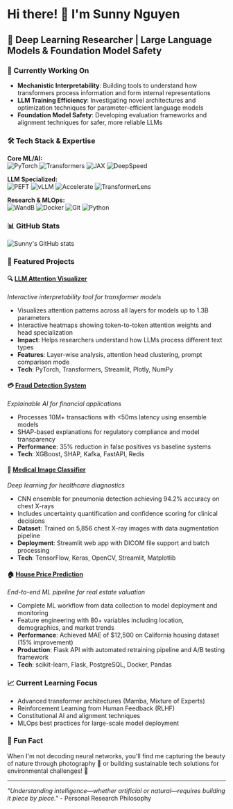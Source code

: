 # Hi there! 👋 I'm Sunny Nguyen

## 🚀 Deep Learning Researcher | Large Language Models & Foundation Model Safety

### 🔭 Currently Working On
- **Mechanistic Interpretability**: Building tools to understand how transformers process information and form internal representations
- **LLM Training Efficiency**: Investigating novel architectures and optimization techniques for parameter-efficient language models
- **Foundation Model Safety**: Developing evaluation frameworks and alignment techniques for safer, more reliable LLMs

### 🛠️ Tech Stack & Expertise
**Core ML/AI:**  
![PyTorch](https://img.shields.io/badge/-PyTorch-EE4C2C?style=flat-square&logo=pytorch&logoColor=white)
![Transformers](https://img.shields.io/badge/-🤗%20Transformers-FFD21E?style=flat-square)
![JAX](https://img.shields.io/badge/-JAX-4285F4?style=flat-square&logo=google&logoColor=white)
![DeepSpeed](https://img.shields.io/badge/-DeepSpeed-FF6B35?style=flat-square)

**LLM Specialized:**  
![PEFT](https://img.shields.io/badge/-PEFT-FF9A00?style=flat-square)
![vLLM](https://img.shields.io/badge/-vLLM-2E8B57?style=flat-square)
![Accelerate](https://img.shields.io/badge/-Accelerate-FF6B6B?style=flat-square)
![TransformerLens](https://img.shields.io/badge/-TransformerLens-9B59B6?style=flat-square)

**Research & MLOps:**  
![WandB](https://img.shields.io/badge/-Weights%20&%20Biases-FFBE0B?style=flat-square&logo=weightsandbiases&logoColor=white)
![Docker](https://img.shields.io/badge/-Docker-2496ED?style=flat-square&logo=docker&logoColor=white)
![Git](https://img.shields.io/badge/-Git-F05032?style=flat-square&logo=git&logoColor=white)
![Python](https://img.shields.io/badge/-Python-3776AB?style=flat-square&logo=python&logoColor=white)


### 📊 GitHub Stats
![Sunny's GitHub stats](https://github-readme-stats.vercel.app/api?username=sunnynguyen-ai&show_icons=true&theme=radical&2)


### 🎯 Featured Projects

#### 🔍 **[LLM Attention Visualizer](https://github.com/sunnynguyen-ai/llm-attention-visualizer)**
*Interactive interpretability tool for transformer models*
- Visualizes attention patterns across all layers for models up to 1.3B parameters
- Interactive heatmaps showing token-to-token attention weights and head specialization
- **Impact**: Helps researchers understand how LLMs process different text types
- **Features**: Layer-wise analysis, attention head clustering, prompt comparison mode
- **Tech**: PyTorch, Transformers, Streamlit, Plotly, NumPy

#### 💳 **[Fraud Detection System](https://github.com/sunnynguyen-ai/fraud-detection-system)**
*Explainable AI for financial applications*
- Processes 10M+ transactions with <50ms latency using ensemble models
- SHAP-based explanations for regulatory compliance and model transparency
- **Performance**: 35% reduction in false positives vs baseline systems
- **Tech**: XGBoost, SHAP, Kafka, FastAPI, Redis

#### 🏥 **[Medical Image Classifier](https://github.com/sunnynguyen-ai/medical-image-classifier)**
*Deep learning for healthcare diagnostics*
- CNN ensemble for pneumonia detection achieving 94.2% accuracy on chest X-rays
- Includes uncertainty quantification and confidence scoring for clinical decisions
- **Dataset**: Trained on 5,856 chest X-ray images with data augmentation pipeline
- **Deployment**: Streamlit web app with DICOM file support and batch processing
- **Tech**: TensorFlow, Keras, OpenCV, Streamlit, Matplotlib

#### 🏠 **[House Price Prediction](https://github.com/sunnynguyen-ai/house-price-prediction)**
*End-to-end ML pipeline for real estate valuation*
- Complete ML workflow from data collection to model deployment and monitoring
- Feature engineering with 80+ variables including location, demographics, and market trends
- **Performance**: Achieved MAE of $12,500 on California housing dataset (15% improvement)
- **Production**: Flask API with automated retraining pipeline and A/B testing framework
- **Tech**: scikit-learn, Flask, PostgreSQL, Docker, Pandas

### 📈 Current Learning Focus
- Advanced transformer architectures (Mamba, Mixture of Experts)
- Reinforcement Learning from Human Feedback (RLHF)
- Constitutional AI and alignment techniques
- MLOps best practices for large-scale model deployment



### 🎨 Fun Fact
When I'm not decoding neural networks, you'll find me capturing the beauty of nature through photography 📸 or building sustainable tech solutions for environmental challenges! 🌱

---
*"Understanding intelligence—whether artificial or natural—requires building it piece by piece."* - Personal Research Philosophy
